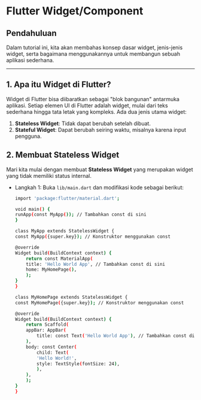 # Flutter Widget/Component

## Pendahuluan
Dalam tutorial ini, kita akan membahas konsep dasar widget, jenis-jenis widget, serta bagaimana menggunakannya untuk membangun sebuah aplikasi sederhana.

---

## 1. Apa itu Widget di Flutter?
Widget di Flutter bisa diibaratkan sebagai "blok bangunan" antarmuka aplikasi. Setiap elemen UI di Flutter adalah widget, mulai dari teks sederhana hingga tata letak yang kompleks. Ada dua jenis utama widget:

1. **Stateless Widget**: Tidak dapat berubah setelah dibuat.
2. **Stateful Widget**: Dapat berubah seiring waktu, misalnya karena input pengguna.

## 2. Membuat Stateless Widget
Mari kita mulai dengan membuat **Stateless Widget** yang merupakan widget yang tidak memiliki status internal.

- Langkah 1: Buka `lib/main.dart` dan modifikasi kode sebagai berikut:
    ```bash
    import 'package:flutter/material.dart';

    void main() {
    runApp(const MyApp()); // Tambahkan const di sini
    }

    class MyApp extends StatelessWidget {
    const MyApp({super.key}); // Konstruktor menggunakan const

    @override
    Widget build(BuildContext context) {
        return const MaterialApp(
        title: 'Hello World App', // Tambahkan const di sini
        home: MyHomePage(),
        );
    }
    }

    class MyHomePage extends StatelessWidget {
    const MyHomePage({super.key}); // Konstruktor menggunakan const

    @override
    Widget build(BuildContext context) {
        return Scaffold(
        appBar: AppBar(
            title: const Text('Hello World App'), // Tambahkan const di sini
        ),
        body: const Center(
            child: Text(
            'Hello World!',
            style: TextStyle(fontSize: 24),
            ),
        ),
        );
    }
    }

    ```
